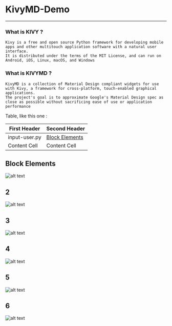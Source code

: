 KivyMD-Demo<a name="TOP"></a>
===================

- - - - 


### What is KIVY ? ###

    Kivy is a free and open source Python framework for developing mobile apps and other multitouch application software with a natural user interface.
    It is distributed under the terms of the MIT License, and can run on Android, iOS, Linux, macOS, and Windows

### What is KIVYMD ? ###

    KivyMD is a collection of Material Design compliant widgets for use with Kivy, a framework for cross-platform, touch-enabled graphical applications.
    The project's goal is to approximate Google's Material Design spec as close as possible without sacrificing ease of use or application performance




Table, like this one :

First Header  | Second Header
------------- | -------------
input-user.py | [Block Elements](#block-elements)
Content Cell  | Content Cell

## Block Elements
![alt text](https://github.com/AAVision/KivyMD-Demo/blob/master/demo/input-user.PNG?raw=true)

## 2
![alt text](https://github.com/AAVision/KivyMD-Demo/blob/master/demo/lists.PNG?raw=true)

## 3
![alt text](https://github.com/AAVision/KivyMD-Demo/blob/master/demo/move.gif?raw=true)

## 4
![alt text](https://github.com/AAVision/KivyMD-Demo/blob/master/demo/slider.gif?raw=true)

## 5
![alt text](https://github.com/AAVision/KivyMD-Demo/blob/master/demo/temp2.PNG?raw=true)

## 6
![alt text](https://github.com/AAVision/KivyMD-Demo/blob/master/demo/template.PNG?raw=true)
